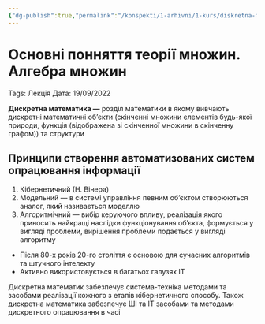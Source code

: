 ```yaml
---
{"dg-publish":true,"permalink":"/konspekti/1-arhivni/1-kurs/diskretna-matematika/osnovni-ponnyattya-teoriyi-mnozhin-algebra-mnozhin/"}
---
```


# Основні понняття теорії множин. Алгебра множин

Tags: Лекція
Дата: 19/09/2022

**Дискретна математика —** розділ математики в якому вивчають дискретні математичні об’єкти (скінченні множини елементів будь-якої природи, функція (відображена зі скінченної множини в скінченну графом)) та структури

## Принципи створення автоматизованих систем опрацювання інформації

1. Кібернетичний (Н. Вінера)
2. Модельний — в системі управління певним об’єктом створюються аналог, який називається моделлю
3. Алгоритмічний — вибір керуючого впливу, реалізація якого приносить найкращі наслідки функціонування об’єкта, формується у вигляді проблеми, вирішення проблеми подається у вигляді алгоритму
- Після 80-х років 20-го століття є основою для сучасних алгоритмів та штучного інтелекту
- Активно використовується в багатьох галузях IT

Дискретна математик забезпечує система-техніка методами та засобами реалізації кожного з етапів кібернетичного способу. Також дискретна математика забезпечує ШІ та ІТ засобами та методами дискретного опрацювання в часі
